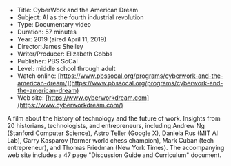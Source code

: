 * Title: CyberWork and the American Dream
* Subject: AI as the fourth industrial revolution
* Type: Documentary video
* Duration: 57 minutes
* Year: 2019 (aired April 11, 2019)
* Director:James Shelley
* Writer/Producer: Elizabeth Cobbs
* Publisher: PBS SoCal
* Level: middle school through adult
* Watch online: [https://www.pbssocal.org/programs/cyberwork-and-the-american-dream/](https://www.pbssocal.org/programs/cyberwork-and-the-american-dream)
* Web site: [https://www.cyberworkdream.com](https://www.cyberworkdream.com/)

A film about the history of technology and the future of work. Insights from 20 historians, technologists, and entrepreneurs, including Andrew Ng (Stanford Computer Science), Astro Teller (Google X), Daniela Rus (MIT AI Lab), Garry Kasparov (former world chess champion), Mark Cuban (tech entrepreneur), and Thomas Friedman (New York Times). The accompanying web site includes a 47 page "Discussion Guide and Curriculum" document. 